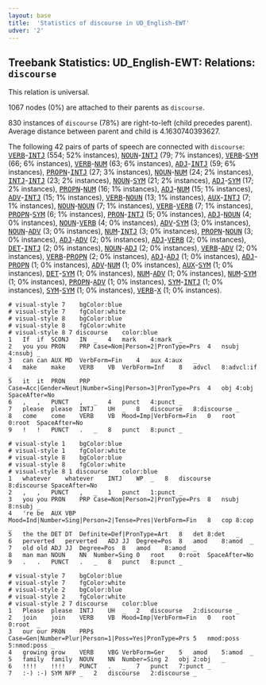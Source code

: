 ```yaml
---
layout: base
title:  'Statistics of discourse in UD_English-EWT'
udver: '2'
---
```


## Treebank Statistics: UD_English-EWT: Relations: `discourse`

This relation is universal.

1067 nodes (0%) are attached to their parents as `discourse`.

830 instances of `discourse` (78%) are right-to-left (child precedes parent).
Average distance between parent and child is 4.1630740393627.

The following 42 pairs of parts of speech are connected with `discourse`: <tt><a href="en_ewt-pos-VERB.html">VERB</a></tt>-<tt><a href="en_ewt-pos-INTJ.html">INTJ</a></tt> (554; 52% instances), <tt><a href="en_ewt-pos-NOUN.html">NOUN</a></tt>-<tt><a href="en_ewt-pos-INTJ.html">INTJ</a></tt> (79; 7% instances), <tt><a href="en_ewt-pos-VERB.html">VERB</a></tt>-<tt><a href="en_ewt-pos-SYM.html">SYM</a></tt> (66; 6% instances), <tt><a href="en_ewt-pos-VERB.html">VERB</a></tt>-<tt><a href="en_ewt-pos-NUM.html">NUM</a></tt> (63; 6% instances), <tt><a href="en_ewt-pos-ADJ.html">ADJ</a></tt>-<tt><a href="en_ewt-pos-INTJ.html">INTJ</a></tt> (59; 6% instances), <tt><a href="en_ewt-pos-PROPN.html">PROPN</a></tt>-<tt><a href="en_ewt-pos-INTJ.html">INTJ</a></tt> (27; 3% instances), <tt><a href="en_ewt-pos-NOUN.html">NOUN</a></tt>-<tt><a href="en_ewt-pos-NUM.html">NUM</a></tt> (24; 2% instances), <tt><a href="en_ewt-pos-INTJ.html">INTJ</a></tt>-<tt><a href="en_ewt-pos-INTJ.html">INTJ</a></tt> (23; 2% instances), <tt><a href="en_ewt-pos-NOUN.html">NOUN</a></tt>-<tt><a href="en_ewt-pos-SYM.html">SYM</a></tt> (21; 2% instances), <tt><a href="en_ewt-pos-ADJ.html">ADJ</a></tt>-<tt><a href="en_ewt-pos-SYM.html">SYM</a></tt> (17; 2% instances), <tt><a href="en_ewt-pos-PROPN.html">PROPN</a></tt>-<tt><a href="en_ewt-pos-NUM.html">NUM</a></tt> (16; 1% instances), <tt><a href="en_ewt-pos-ADJ.html">ADJ</a></tt>-<tt><a href="en_ewt-pos-NUM.html">NUM</a></tt> (15; 1% instances), <tt><a href="en_ewt-pos-ADV.html">ADV</a></tt>-<tt><a href="en_ewt-pos-INTJ.html">INTJ</a></tt> (15; 1% instances), <tt><a href="en_ewt-pos-VERB.html">VERB</a></tt>-<tt><a href="en_ewt-pos-NOUN.html">NOUN</a></tt> (13; 1% instances), <tt><a href="en_ewt-pos-AUX.html">AUX</a></tt>-<tt><a href="en_ewt-pos-INTJ.html">INTJ</a></tt> (7; 1% instances), <tt><a href="en_ewt-pos-NOUN.html">NOUN</a></tt>-<tt><a href="en_ewt-pos-NOUN.html">NOUN</a></tt> (7; 1% instances), <tt><a href="en_ewt-pos-VERB.html">VERB</a></tt>-<tt><a href="en_ewt-pos-VERB.html">VERB</a></tt> (7; 1% instances), <tt><a href="en_ewt-pos-PROPN.html">PROPN</a></tt>-<tt><a href="en_ewt-pos-SYM.html">SYM</a></tt> (6; 1% instances), <tt><a href="en_ewt-pos-PRON.html">PRON</a></tt>-<tt><a href="en_ewt-pos-INTJ.html">INTJ</a></tt> (5; 0% instances), <tt><a href="en_ewt-pos-ADJ.html">ADJ</a></tt>-<tt><a href="en_ewt-pos-NOUN.html">NOUN</a></tt> (4; 0% instances), <tt><a href="en_ewt-pos-NOUN.html">NOUN</a></tt>-<tt><a href="en_ewt-pos-VERB.html">VERB</a></tt> (4; 0% instances), <tt><a href="en_ewt-pos-ADV.html">ADV</a></tt>-<tt><a href="en_ewt-pos-SYM.html">SYM</a></tt> (3; 0% instances), <tt><a href="en_ewt-pos-NOUN.html">NOUN</a></tt>-<tt><a href="en_ewt-pos-ADV.html">ADV</a></tt> (3; 0% instances), <tt><a href="en_ewt-pos-NUM.html">NUM</a></tt>-<tt><a href="en_ewt-pos-INTJ.html">INTJ</a></tt> (3; 0% instances), <tt><a href="en_ewt-pos-PROPN.html">PROPN</a></tt>-<tt><a href="en_ewt-pos-NOUN.html">NOUN</a></tt> (3; 0% instances), <tt><a href="en_ewt-pos-ADJ.html">ADJ</a></tt>-<tt><a href="en_ewt-pos-ADV.html">ADV</a></tt> (2; 0% instances), <tt><a href="en_ewt-pos-ADJ.html">ADJ</a></tt>-<tt><a href="en_ewt-pos-VERB.html">VERB</a></tt> (2; 0% instances), <tt><a href="en_ewt-pos-DET.html">DET</a></tt>-<tt><a href="en_ewt-pos-INTJ.html">INTJ</a></tt> (2; 0% instances), <tt><a href="en_ewt-pos-NOUN.html">NOUN</a></tt>-<tt><a href="en_ewt-pos-ADJ.html">ADJ</a></tt> (2; 0% instances), <tt><a href="en_ewt-pos-VERB.html">VERB</a></tt>-<tt><a href="en_ewt-pos-ADV.html">ADV</a></tt> (2; 0% instances), <tt><a href="en_ewt-pos-VERB.html">VERB</a></tt>-<tt><a href="en_ewt-pos-PROPN.html">PROPN</a></tt> (2; 0% instances), <tt><a href="en_ewt-pos-ADJ.html">ADJ</a></tt>-<tt><a href="en_ewt-pos-ADJ.html">ADJ</a></tt> (1; 0% instances), <tt><a href="en_ewt-pos-ADJ.html">ADJ</a></tt>-<tt><a href="en_ewt-pos-PROPN.html">PROPN</a></tt> (1; 0% instances), <tt><a href="en_ewt-pos-ADV.html">ADV</a></tt>-<tt><a href="en_ewt-pos-NUM.html">NUM</a></tt> (1; 0% instances), <tt><a href="en_ewt-pos-AUX.html">AUX</a></tt>-<tt><a href="en_ewt-pos-SYM.html">SYM</a></tt> (1; 0% instances), <tt><a href="en_ewt-pos-DET.html">DET</a></tt>-<tt><a href="en_ewt-pos-SYM.html">SYM</a></tt> (1; 0% instances), <tt><a href="en_ewt-pos-NUM.html">NUM</a></tt>-<tt><a href="en_ewt-pos-ADV.html">ADV</a></tt> (1; 0% instances), <tt><a href="en_ewt-pos-NUM.html">NUM</a></tt>-<tt><a href="en_ewt-pos-SYM.html">SYM</a></tt> (1; 0% instances), <tt><a href="en_ewt-pos-PROPN.html">PROPN</a></tt>-<tt><a href="en_ewt-pos-ADV.html">ADV</a></tt> (1; 0% instances), <tt><a href="en_ewt-pos-SYM.html">SYM</a></tt>-<tt><a href="en_ewt-pos-INTJ.html">INTJ</a></tt> (1; 0% instances), <tt><a href="en_ewt-pos-SYM.html">SYM</a></tt>-<tt><a href="en_ewt-pos-SYM.html">SYM</a></tt> (1; 0% instances), <tt><a href="en_ewt-pos-VERB.html">VERB</a></tt>-<tt><a href="en_ewt-pos-X.html">X</a></tt> (1; 0% instances).


~~~ conllu
# visual-style 7	bgColor:blue
# visual-style 7	fgColor:white
# visual-style 8	bgColor:blue
# visual-style 8	fgColor:white
# visual-style 8 7 discourse	color:blue
1	If	if	SCONJ	IN	_	4	mark	4:mark	_
2	you	you	PRON	PRP	Case=Nom|Person=2|PronType=Prs	4	nsubj	4:nsubj	_
3	can	can	AUX	MD	VerbForm=Fin	4	aux	4:aux	_
4	make	make	VERB	VB	VerbForm=Inf	8	advcl	8:advcl:if	_
5	it	it	PRON	PRP	Case=Acc|Gender=Neut|Number=Sing|Person=3|PronType=Prs	4	obj	4:obj	SpaceAfter=No
6	,	,	PUNCT	,	_	4	punct	4:punct	_
7	please	please	INTJ	UH	_	8	discourse	8:discourse	_
8	come	come	VERB	VB	Mood=Imp|VerbForm=Fin	0	root	0:root	SpaceAfter=No
9	!	!	PUNCT	.	_	8	punct	8:punct	_

~~~


~~~ conllu
# visual-style 1	bgColor:blue
# visual-style 1	fgColor:white
# visual-style 8	bgColor:blue
# visual-style 8	fgColor:white
# visual-style 8 1 discourse	color:blue
1	whatever	whatever	INTJ	WP	_	8	discourse	8:discourse	SpaceAfter=No
2	,	,	PUNCT	,	_	1	punct	1:punct	_
3	you	you	PRON	PRP	Case=Nom|Person=2|PronType=Prs	8	nsubj	8:nsubj	_
4	're	be	AUX	VBP	Mood=Ind|Number=Sing|Person=2|Tense=Pres|VerbForm=Fin	8	cop	8:cop	_
5	the	the	DET	DT	Definite=Def|PronType=Art	8	det	8:det	_
6	perverted	perverted	ADJ	JJ	Degree=Pos	8	amod	8:amod	_
7	old	old	ADJ	JJ	Degree=Pos	8	amod	8:amod	_
8	man	man	NOUN	NN	Number=Sing	0	root	0:root	SpaceAfter=No
9	.	.	PUNCT	.	_	8	punct	8:punct	_

~~~


~~~ conllu
# visual-style 7	bgColor:blue
# visual-style 7	fgColor:white
# visual-style 2	bgColor:blue
# visual-style 2	fgColor:white
# visual-style 2 7 discourse	color:blue
1	Please	please	INTJ	UH	_	2	discourse	2:discourse	_
2	join	join	VERB	VB	Mood=Imp|VerbForm=Fin	0	root	0:root	_
3	our	our	PRON	PRP$	Case=Gen|Number=Plur|Person=1|Poss=Yes|PronType=Prs	5	nmod:poss	5:nmod:poss	_
4	growing	grow	VERB	VBG	VerbForm=Ger	5	amod	5:amod	_
5	family	family	NOUN	NN	Number=Sing	2	obj	2:obj	_
6	!!!!	!!!!	PUNCT	.	_	7	punct	7:punct	_
7	:-)	:-)	SYM	NFP	_	2	discourse	2:discourse	_

~~~


